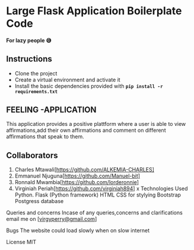 # Large Flask Application Boilerplate Code
#### For lazy people 😅
## Instructions
* Clone the project
* Create a virtual environment and activate it
* Install the basic dependencies provided with **`pip install -r requirements.txt`**


## FEELING -APPLICATION
This application provides a positive plattform where a user is able to view affirmations,add their own affirmations and comment on different affirmations that speak to them.

## Collaborators
1. Charles Mtawali[https://github.com/ALKEMIA-CHARLES]
2. Emmanuel Njuguna[https://github.com/Manuel-bit]
3. Ronnald Mwambia[https://github.com/lorderonnie]
4. Virginiah Periah[https://github.com/virginiah894]
x
Technologies Used
Python. Flask (Python framework) HTML CSS for stylying Bootstrap Postgress database

Queries and concerns
Incase of any queries,concerns and clarifications email me on [virgyperry@gmail.com]

Bugs
The website could load slowly when on slow internet

License
MIT